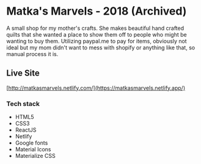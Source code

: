 # Matka's Marvels - 2018 (Archived)
A small shop for my mother's crafts. She makes beautiful hand crafted quilts that she wanted a place to show them off to people who might be wanting to buy them. 
Utilizing paypal.me to pay for items, obviously not ideal but my mom didn't want to mess with shopify or anything like that, so manual process it is. 

## Live Site
[http://matkasmarvels.netlify.com/](https://matkasmarvels.netlify.app/)

### Tech stack
- HTML5
- CSS3
- ReactJS
- Netlify
- Google fonts
- Material Icons
- Materialize CSS
